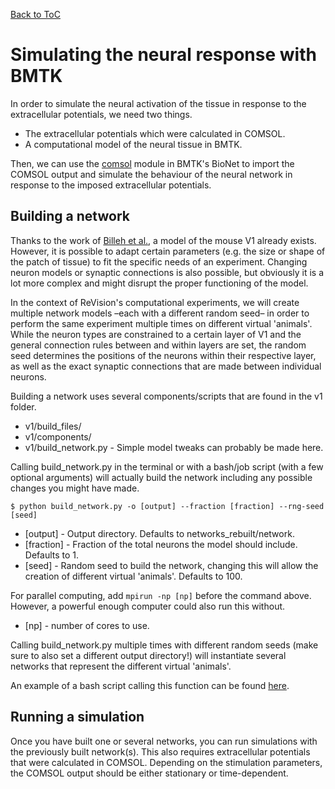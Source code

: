[Back to ToC](/docs/manual/README.md)

# Simulating the neural response with BMTK

In order to simulate the neural activation of the tissue in response to the extracellular potentials, we need two things.

- The extracellular potentials which were calculated in COMSOL.
- A computational model of the neural tissue in BMTK.

Then, we can use the [comsol](/examples/comsol/README.md) module in BMTK's BioNet to import the COMSOL output and simulate the behaviour of the neural network in response to the imposed extracellular potentials.

## Building a network

Thanks to the work of [Billeh et al.](https://doi.org/10.1016/j.neuron.2020.01.040), a model of the mouse V1 already exists. However, it is possible to adapt certain parameters (e.g. the size or shape of the patch of tissue) to fit the specific needs of an experiment. Changing neuron models or synaptic connections is also possible, but obviously it is a lot more complex and might disrupt the proper functioning of the model.

In the context of ReVision's computational experiments, we will create multiple network models &ndash;each with a different random seed&ndash; in order to perform the same experiment multiple times on different virtual 'animals'. While the neuron types are constrained to a certain layer of V1 and the general connection rules between and within layers are set, the random seed determines the positions of the neurons within their respective layer, as well as the exact synaptic connections that are made between individual neurons.  

Building a network uses several components/scripts that are found in the v1 folder. 
- v1/build_files/ 
- v1/components/
- v1/build_network.py - Simple model tweaks can probably be made here.


Calling build_network.py in the terminal or with a bash/job script (with a few optional arguments) will actually build the network including any possible changes you might have made. 
```
$ python build_network.py -o [output] --fraction [fraction] --rng-seed [seed]
```
- [output] - Output directory. Defaults to networks_rebuilt/network.
- [fraction] - Fraction of the total neurons the model should include. Defaults to 1.
- [seed] - Random seed to build the network, changing this will allow the creation of different virtual 'animals'. Defaults to 100.

For parallel computing, add ```mpirun -np [np]``` before the command above. However, a powerful enough computer could also run this without.
- [np] - number of cores to use.

Calling build_network.py multiple times with different random seeds (make sure to also set a different output directory!) will instantiate several networks that represent the different virtual 'animals'.

An example of a bash script calling this function can be found [here](/v1/build.sh). 

## Running a simulation

Once you have built one or several networks, you can run simulations with the previously built network(s). This also requires extracellular potentials that were calculated in COMSOL. Depending on the stimulation parameters, the COMSOL output should be either stationary or time-dependent.



